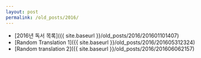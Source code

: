 ```yaml
---
layout: post
permalink: /old_posts/2016/
---
```


- [2016년 독서 목록]({{ site.baseurl }}/old_posts/2016/201601101407)
- [Random Translation 1]({{ site.baseurl }}/old_posts/2016/201605312324)
- [Random translation 2]({{ site.baseurl }}/old_posts/2016/201606062157)

